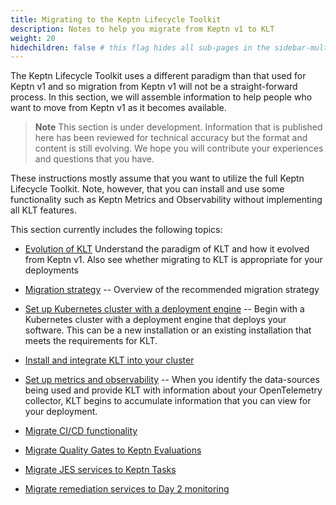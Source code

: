 ```yaml
---
title: Migrating to the Keptn Lifecycle Toolkit
description: Notes to help you migrate from Keptn v1 to KLT
weight: 20
hidechildren: false # this flag hides all sub-pages in the sidebar-multicard.html
---
```


The Keptn Lifecycle Toolkit uses a different paradigm
than that used for Keptn v1
and so migration from Keptn v1 will not be a straight-forward process.
In this section, we will assemble information to help people
who want to move from Keptn v1 as it becomes available.

> **Note**
This section is under development.
Information that is published here has been reviewed for technical accuracy
but the format and content is still evolving.
We hope you will contribute your experiences
and questions that you have.

These instructions mostly assume that you want to utilize
the full Keptn Lifecycle Toolkit.
Note, however, that you can install and use some functionality
such as Keptn Metrics and Observability
without implementing all KLT features.

This section currently includes the following topics:

* [Evolution of KLT](evolution-klt)
  Understand the paradigm of KLT and how it evolved from Keptn v1.
  Also see whether migrating to KLT is appropriate for your deployments

* [Migration strategy](strategy) --
  Overview of the recommended migration strategy

* [Set up Kubernetes cluster with a deployment engine](setup) --
  Begin with a Kubernetes cluster with a deployment engine
  that deploys your software.
  This can be a new installation or an existing installation
  that meets the requirements for KLT.

* [Install and integrate KLT into your cluster](install)

* [Set up metrics and observability](metrics-observe) --
  When you identify the data-sources being used
  and provide KLT with information about your OpenTelemetry collector,
  KLT begins to accumulate information that you can view
  for your deployment.

* [Migrate CI/CD functionality](cicd)

* [Migrate Quality Gates to Keptn Evaluations](evaluations)

* [Migrate JES services to Keptn Tasks](jes)

* [Migrate remediation services to Day 2 monitoring](day2)
